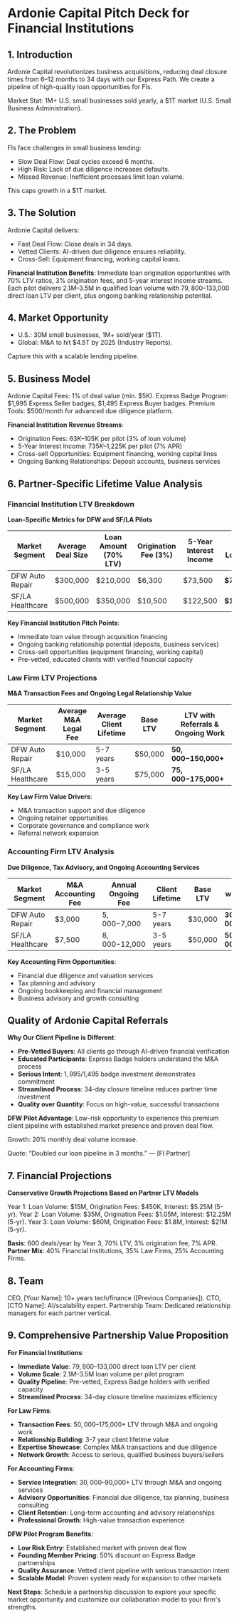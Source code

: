 # Ardonie Capital Pitch Deck for Financial Institutions

## 1. Introduction
Ardonie Capital revolutionizes business acquisitions, reducing deal closure times from 6–12 months to 34 days with our Express Path. We create a pipeline of high-quality loan opportunities for FIs.

Market Stat: 1M+ U.S. small businesses sold yearly, a $1T market (U.S. Small Business Administration).

## 2. The Problem
FIs face challenges in small business lending:

- Slow Deal Flow: Deal cycles exceed 6 months.
- High Risk: Lack of due diligence increases defaults.
- Missed Revenue: Inefficient processes limit loan volume.

This caps growth in a $1T market.

## 3. The Solution
Ardonie Capital delivers:

- Fast Deal Flow: Close deals in 34 days.
- Vetted Clients: AI-driven due diligence ensures reliability.
- Cross-Sell: Equipment financing, working capital loans.

**Financial Institution Benefits**: Immediate loan origination opportunities with 70% LTV ratios, 3% origination fees, and 5-year interest income streams. Each pilot delivers $2.1M–$3.5M in qualified loan volume with $79,800–$133,000 direct loan LTV per client, plus ongoing banking relationship potential.

## 4. Market Opportunity

- U.S.: 30M small businesses, 1M+ sold/year ($1T).
- Global: M&A to hit $4.5T by 2025 (Industry Reports).

Capture this with a scalable lending pipeline.

## 5. Business Model

Ardonie Capital Fees: 1% of deal value (min. $5K).
Express Badge Program: $1,995 Express Seller badges, $1,495 Express Buyer badges.
Premium Tools: $500/month for advanced due diligence platform.

**Financial Institution Revenue Streams**:

- Origination Fees: $63K–$105K per pilot (3% of loan volume)
- 5-Year Interest Income: $735K–$1,225K per pilot (7% APR)
- Cross-sell Opportunities: Equipment financing, working capital lines
- Ongoing Banking Relationships: Deposit accounts, business services

## 6. Partner-Specific Lifetime Value Analysis

### Financial Institution LTV Breakdown

**Loan-Specific Metrics for DFW and SF/LA Pilots**

| Market Segment | Average Deal Size | Loan Amount (70% LTV) | Origination Fee (3%) | 5-Year Interest Income | Direct Loan LTV |
|---|---|---|---|---|---|
| DFW Auto Repair | $300,000 | $210,000 | $6,300 | $73,500 | **$79,800** |
| SF/LA Healthcare | $500,000 | $350,000 | $10,500 | $122,500 | **$133,000** |

**Key Financial Institution Pitch Points**:
- Immediate loan value through acquisition financing
- Ongoing banking relationship potential (deposits, business services)
- Cross-sell opportunities (equipment financing, working capital)
- Pre-vetted, educated clients with verified financial capacity

### Law Firm LTV Projections

**M&A Transaction Fees and Ongoing Legal Relationship Value**

| Market Segment | Average M&A Legal Fee | Average Client Lifetime | Base LTV | LTV with Referrals & Ongoing Work |
|---|---|---|---|---|
| DFW Auto Repair | $10,000 | 5-7 years | $50,000 | **$50,000-$150,000+** |
| SF/LA Healthcare | $15,000 | 3-5 years | $75,000 | **$75,000-$175,000+** |

**Key Law Firm Value Drivers**:
- M&A transaction support and due diligence
- Ongoing retainer opportunities
- Corporate governance and compliance work
- Referral network expansion

### Accounting Firm LTV Analysis

**Due Diligence, Tax Advisory, and Ongoing Accounting Services**

| Market Segment | M&A Accounting Fee | Annual Ongoing Fee | Client Lifetime | Base LTV | Total LTV with Ongoing Services |
|---|---|---|---|---|---|
| DFW Auto Repair | $3,000 | $5,000-$7,000 | 5-7 years | $30,000 | **$30,000-$60,000+** |
| SF/LA Healthcare | $7,500 | $8,000-$12,000 | 3-5 years | $50,000 | **$50,000-$90,000+** |

**Key Accounting Firm Opportunities**:
- Financial due diligence and valuation services
- Tax planning and advisory
- Ongoing bookkeeping and financial management
- Business advisory and growth consulting

## Quality of Ardonie Capital Referrals

**Why Our Client Pipeline is Different**:
- **Pre-Vetted Buyers**: All clients go through AI-driven financial verification
- **Educated Participants**: Express Badge holders understand the M&A process
- **Serious Intent**: $1,995/$1,495 badge investment demonstrates commitment
- **Streamlined Process**: 34-day closure timeline reduces partner time investment
- **Quality over Quantity**: Focus on high-value, successful transactions

**DFW Pilot Advantage**: Low-risk opportunity to experience this premium client pipeline with established market presence and proven deal flow.

Growth: 20% monthly deal volume increase.

Quote: “Doubled our loan pipeline in 3 months.” — [FI Partner]

## 7. Financial Projections

**Conservative Growth Projections Based on Partner LTV Models**

Year 1: Loan Volume: $15M, Origination Fees: $450K, Interest: $5.25M (5-yr).
Year 2: Loan Volume: $35M, Origination Fees: $1.05M, Interest: $12.25M (5-yr).
Year 3: Loan Volume: $60M, Origination Fees: $1.8M, Interest: $21M (5-yr).

**Basis**: 600 deals/year by Year 3, 70% LTV, 3% origination fee, 7% APR.
**Partner Mix**: 40% Financial Institutions, 35% Law Firms, 25% Accounting Firms.

## 8. Team

CEO, [Your Name]: 10+ years tech/finance ([Previous Companies]).
CTO, [CTO Name]: AI/scalability expert.
Partnership Team: Dedicated relationship managers for each partner vertical.

## 9. Comprehensive Partnership Value Proposition

**For Financial Institutions**:

- **Immediate Value**: $79,800–$133,000 direct loan LTV per client
- **Volume Scale**: $2.1M–$3.5M loan volume per pilot program
- **Quality Pipeline**: Pre-vetted, Express Badge holders with verified capacity
- **Streamlined Process**: 34-day closure timeline maximizes efficiency

**For Law Firms**:

- **Transaction Fees**: $50,000–$175,000+ LTV through M&A and ongoing work
- **Relationship Building**: 3-7 year client lifetime value
- **Expertise Showcase**: Complex M&A transactions and due diligence
- **Network Growth**: Access to serious, qualified business buyers/sellers

**For Accounting Firms**:

- **Service Integration**: $30,000–$90,000+ LTV through M&A and ongoing services
- **Advisory Opportunities**: Financial due diligence, tax planning, business consulting
- **Client Retention**: Long-term accounting and advisory relationships
- **Professional Growth**: High-value transaction experience

**DFW Pilot Program Benefits**:

- **Low Risk Entry**: Established market with proven deal flow
- **Founding Member Pricing**: 50% discount on Express Badge partnerships
- **Quality Assurance**: Vetted client pipeline with serious transaction intent
- **Scalable Model**: Proven system ready for expansion to other markets

**Next Steps**: Schedule a partnership discussion to explore your specific market opportunity and customize our collaboration model to your firm's strengths.
